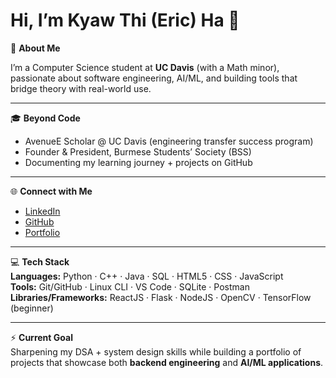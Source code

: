 # Hi, I’m Kyaw Thi (Eric) Ha 👋

💫 **About Me**  

I’m a Computer Science student at **UC Davis** (with a Math minor), passionate about software engineering, AI/ML, and building tools that bridge theory with real-world use.  

---

🎓 **Beyond Code**  
- AvenueE Scholar @ UC Davis (engineering transfer success program)  
- Founder & President, Burmese Students’ Society (BSS)  
- Documenting my learning journey + projects on GitHub  

---

🌐 **Connect with Me**  
- [LinkedIn](https://linkedin.com/in/kth10)  
- [GitHub](https://github.com/KTH-Sys)  
- [Portfolio](https://kyawthi-eric-ha.replit.app/)  

---

💻 **Tech Stack**  
**Languages:** Python · C++ · Java · SQL · HTML5 · CSS · JavaScript  
**Tools:** Git/GitHub · Linux CLI · VS Code · SQLite · Postman  
**Libraries/Frameworks:** ReactJS · Flask · NodeJS · OpenCV · TensorFlow (beginner)  

---

⚡ **Current Goal**  
Sharpening my DSA + system design skills while building a portfolio of projects that showcase both **backend engineering** and **AI/ML applications**.  
